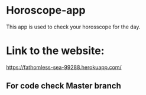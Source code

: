 # Horoscope-app
This app is used to check your horosscope for the day.
# Link to the website:
https://fathomless-sea-99288.herokuapp.com/
## For code check Master branch
